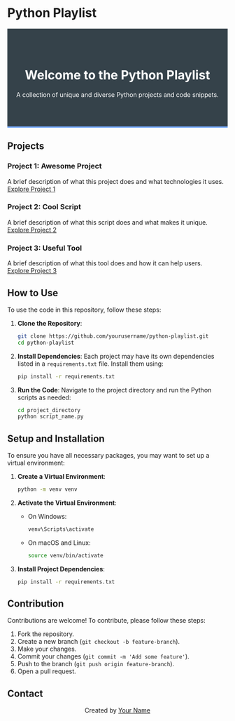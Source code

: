 # Python Playlist

<div style="text-align: center; background-color: #35424a; color: #ffffff; padding: 50px 20px; border-bottom: #77aaff 3px solid;">
    <h1>Welcome to the Python Playlist</h1>
    <p>A collection of unique and diverse Python projects and code snippets.</p>
</div>

## Projects

### Project 1: Awesome Project

A brief description of what this project does and what technologies it uses.  
[Explore Project 1](link_to_project_1)

### Project 2: Cool Script

A brief description of what this script does and what makes it unique.  
[Explore Project 2](link_to_project_2)

### Project 3: Useful Tool

A brief description of what this tool does and how it can help users.  
[Explore Project 3](link_to_project_3)

<!-- Add more projects as needed -->

## How to Use

To use the code in this repository, follow these steps:

1. **Clone the Repository**:
    ```sh
    git clone https://github.com/yourusername/python-playlist.git
    cd python-playlist
    ```

2. **Install Dependencies**:
    Each project may have its own dependencies listed in a `requirements.txt` file. Install them using:
    ```sh
    pip install -r requirements.txt
    ```

3. **Run the Code**:
    Navigate to the project directory and run the Python scripts as needed:
    ```sh
    cd project_directory
    python script_name.py
    ```

## Setup and Installation

To ensure you have all necessary packages, you may want to set up a virtual environment:

1. **Create a Virtual Environment**:
    ```sh
    python -m venv venv
    ```

2. **Activate the Virtual Environment**:
    - On Windows:
        ```sh
        venv\Scripts\activate
        ```
    - On macOS and Linux:
        ```sh
        source venv/bin/activate
        ```

3. **Install Project Dependencies**:
    ```sh
    pip install -r requirements.txt
    ```

## Contribution

Contributions are welcome! To contribute, please follow these steps:

1. Fork the repository.
2. Create a new branch (`git checkout -b feature-branch`).
3. Make your changes.
4. Commit your changes (`git commit -m 'Add some feature'`).
5. Push to the branch (`git push origin feature-branch`).
6. Open a pull request.

## Contact

<div style="text-align: center;">
    <p>Created by <a href="https://github.com/yourusername">Your Name</a></p>
</div>
